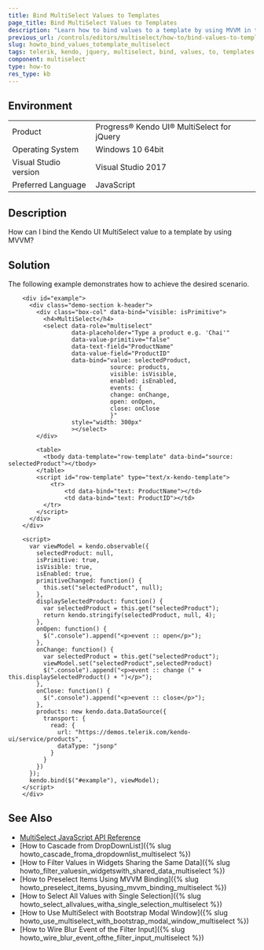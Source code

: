 ```yaml
---
title: Bind MultiSelect Values to Templates
page_title: Bind MultiSelect Values to Templates
description: "Learn how to bind values to a template by using MVVM in the Kendo UI MultiSelect widget."
previous_url: /controls/editors/multiselect/how-to/bind-values-to-template, /controls/editors/multiselect/how-to/templates/bind-values-to-template
slug: howto_bind_values_totemplate_multiselect
tags: telerik, kendo, jquery, multiselect, bind, values, to, templates
component: multiselect
type: how-to
res_type: kb
---
```


## Environment

<table>
 <tr>
  <td>Product</td>
  <td>Progress® Kendo UI® MultiSelect for jQuery</td>
 </tr>
 <tr>
  <td>Operating System</td>
  <td>Windows 10 64bit</td>
 </tr>
 <tr>
  <td>Visual Studio version</td>
  <td>Visual Studio 2017</td>
 </tr>
 <tr>
  <td>Preferred Language</td>
  <td>JavaScript</td>
 </tr>
</table>

## Description

How can I bind the Kendo UI MultiSelect value to a template by using MVVM?

## Solution

The following example demonstrates how to achieve the desired scenario.

```dojo
    <div id="example">
      <div class="demo-section k-header">
        <div class="box-col" data-bind="visible: isPrimitive">
          <h4>MultiSelect</h4>
          <select data-role="multiselect"
                  data-placeholder="Type a product e.g. 'Chai'"
                  data-value-primitive="false"
                  data-text-field="ProductName"
                  data-value-field="ProductID"
                  data-bind="value: selectedProduct,
                             source: products,
                             visible: isVisible,
                             enabled: isEnabled,
                             events: {
                             change: onChange,
                             open: onOpen,
                             close: onClose
                             }"
                  style="width: 300px"
                  ></select>
        </div>

        <table>
          <tbody data-template="row-template" data-bind="source: selectedProduct"></tbody>
        </table>
        <script id="row-template" type="text/x-kendo-template">
            <tr>
                <td data-bind="text: ProductName"></td>
                <td data-bind="text: ProductID"></td>
          </tr>
        </script>
      </div>
    </div>

    <script>
      var viewModel = kendo.observable({
        selectedProduct: null,
        isPrimitive: true,
        isVisible: true,
        isEnabled: true,
        primitiveChanged: function() {
          this.set("selectedProduct", null);
        },
        displaySelectedProduct: function() {
          var selectedProduct = this.get("selectedProduct");
          return kendo.stringify(selectedProduct, null, 4);
        },
        onOpen: function() {
          $(".console").append("<p>event :: open</p>");
        },
        onChange: function() {
          var selectedProduct = this.get("selectedProduct");
          viewModel.set("selectedProduct",selectedProduct)
          $(".console").append("<p>event :: change (" + this.displaySelectedProduct() + ")</p>");
        },
        onClose: function() {
          $(".console").append("<p>event :: close</p>");
        },
        products: new kendo.data.DataSource({
          transport: {
            read: {
              url: "https://demos.telerik.com/kendo-ui/service/products",
              dataType: "jsonp"
            }
          }
        })
      });
      kendo.bind($("#example"), viewModel);
    </script>
    </div>
```

## See Also

* [MultiSelect JavaScript API Reference](/api/javascript/ui/multiselect)
* [How to Cascade from DropDownList]({% slug howto_cascade_froma_dropdownlist_multiselect %})
* [How to Filter Values in Widgets Sharing the Same Data]({% slug howto_filter_valuesin_widgetswith_shared_data_multiselect %})
* [How to Preselect Items Using MVVM Binding]({% slug howto_preselect_items_byusing_mvvm_binding_multiselect %})
* [How to Select All Values with Single Selection]({% slug howto_select_allvalues_witha_single_selection_multiselect %})
* [How to Use MultiSelect with Bootstrap Modal Window]({% slug howto_use_multiselect_with_bootstrap_modal_window_multiselect %})
* [How to Wire Blur Event of the Filter Input]({% slug howto_wire_blur_event_ofthe_filtеr_input_multiselect %})
